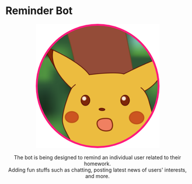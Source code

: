 # Reminder Bot
<p align="center"> <img src="pic-bot.png" /> </p>


<p align="center">The bot is being designed to remind an individual user related to their homework. <br>
  Adding fun stuffs such as chatting, posting latest news of users' interests, and more.
</p
